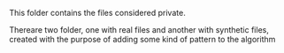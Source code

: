 This folder contains the files considered private.

Thereare two folder, one with real files and another with synthetic files, created with the purpose of adding some kind of pattern to the algorithm
